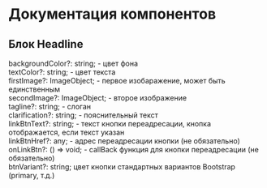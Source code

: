 # Документация компонентов

## Блок Headline

backgroundColor?: string; - цвет фона <br />
textColor?: string; - цвет текста <br />
firstImage?: ImageObject; - первое изобаражение, может быть единственным <br />
secondImage?: ImageObject; - второе изображение <br />
tagline?: string; - слоган <br />
clarification?: string; - пояснительный текст <br />
linkBtnText?: string; - текст кнопки переадресации, кнопка отображается, если текст указан <br />
linkBtnHref?: any; - адрес переадресации кнопки (не обязательно) <br />
onLinkBtn?: () => void; - callBack функция для кнопки переадресации (не обязательно) <br />
btnVariant?: string; цвет кнопки стандартных вариантов Bootstrap (primary, т.д.) <br />
